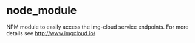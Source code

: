 # node_module
NPM module to easily access the img-cloud service endpoints. For more details see http://www.imgcloud.io/
